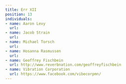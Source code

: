 ```yaml
---
title: Err XII
position: 13
individuals:
- name: Aaron Levy
  url: 
- name: Jacob Strain
  url: 
- name: Michael Torsch
  url: 
- name: Hosanna Rasmussen
  url: 
- name: Geoffrey Fischbein
  url: http://www.reverbnation.com/geoffreyfischbein
- name: Vibration Corporation
  url: https://www.facebook.com/vibecorpmn/
---
```


